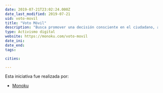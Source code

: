 ```yaml
---
date: 2019-07-21T23:02:24.000Z
date_last_modified: 2019-07-21
uid: voto-movil
title: "Voto Móvil"
description: "Busca promover una decisión consciente en el ciudadano, a través de una sencilla encuesta que le permitirá conocer qué candidato es más afín a su manera de ser y posteriormente podrá informase más detalladamente sobre sus propuestas"
type: Activismo digital
website: https://monoku.com/voto-movil
date_ini: 
date_end: 
tags:

cities: 

---
```


Esta iniciativa fue realizada por:

- [Monoku](/i/monoku.html)
